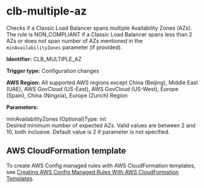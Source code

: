 # clb\-multiple\-az<a name="clb-multiple-az"></a>

Checks if a Classic Load Balancer spans multiple Availability Zones \(AZs\)\. The rule is NON\_COMPLIANT if a Classic Load Balancer spans less than 2 AZs or does not span number of AZs mentioned in the `minAvailabilityZones` parameter \(if provided\)\. 

**Identifier:** CLB\_MULTIPLE\_AZ

**Trigger type:** Configuration changes

**AWS Region:** All supported AWS regions except China \(Beijing\), Middle East \(UAE\), AWS GovCloud \(US\-East\), AWS GovCloud \(US\-West\), Europe \(Spain\), China \(Ningxia\), Europe \(Zurich\) Region

**Parameters:**

minAvailabilityZones \(Optional\)Type: int  
Desired minimum number of expected AZs\. Valid values are between 2 and 10, both inclusive\. Default value is 2 if parameter is not specified\.

## AWS CloudFormation template<a name="w2aac12c31c27b9c65c15"></a>

To create AWS Config managed rules with AWS CloudFormation templates, see [Creating AWS Config Managed Rules With AWS CloudFormation Templates](aws-config-managed-rules-cloudformation-templates.md)\.